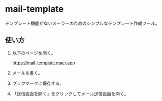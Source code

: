 mail-template
=============

テンプレート機能がないメーラーのためのシンプルなテンプレート作成ツール。


## 使い方

1. 以下のページを開く。

   https://mail-template.macr.app

2. メールを書く。

3. ブックマークに保存する。

4. 「送信画面を開く」をクリックしてメール送信画面を開く。
